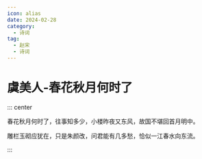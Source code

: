 ```yaml
---
icon: alias
date: 2024-02-28
category:
  - 诗词
tag:
  - 赵宋
  - 诗词
---
```


# 虞美人-春花秋月何时了

<!-- more -->




::: center 

春花秋月何时了，往事知多少，小楼昨夜又东风，故国不堪回首月明中。

雕栏玉砌应犹在，只是朱颜改，问君能有几多愁，恰似一江春水向东流。

:::
